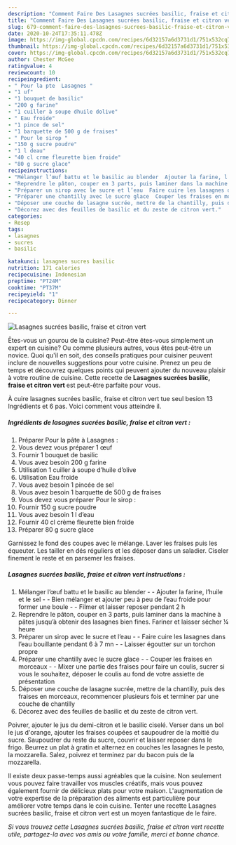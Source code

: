 ```yaml
---
description: "Comment Faire Des Lasagnes sucrées basilic, fraise et citron vert"
title: "Comment Faire Des Lasagnes sucrées basilic, fraise et citron vert"
slug: 679-comment-faire-des-lasagnes-sucrees-basilic-fraise-et-citron-vert
date: 2020-10-24T17:35:11.478Z
image: https://img-global.cpcdn.com/recipes/6d32157a6d3731d1/751x532cq70/lasagnes-sucrees-basilic-fraise-et-citron-vert-photo-principale-de-la-recette.jpg
thumbnail: https://img-global.cpcdn.com/recipes/6d32157a6d3731d1/751x532cq70/lasagnes-sucrees-basilic-fraise-et-citron-vert-photo-principale-de-la-recette.jpg
cover: https://img-global.cpcdn.com/recipes/6d32157a6d3731d1/751x532cq70/lasagnes-sucrees-basilic-fraise-et-citron-vert-photo-principale-de-la-recette.jpg
author: Chester McGee
ratingvalue: 4
reviewcount: 10
recipeingredient:
- " Pour la pte  Lasagnes "
- "1 uf"
- "1 bouquet de basilic"
- "200 g farine"
- "1 cuiller à soupe dhuile dolive"
- " Eau froide"
- "1 pince de sel"
- "1 barquette de 500 g de fraises"
- " Pour le sirop "
- "150 g sucre poudre"
- "1 l deau"
- "40 cl crme fleurette bien froide"
- "80 g sucre glace"
recipeinstructions:
- "Mélanger l’œuf battu et le basilic au blender  Ajouter la farine, l’huile et le sel  Bien mélanger et ajouter peu à peu de l’eau froide pour former une boule  Filmer et laisser reposer pendant 2 h"
- "Reprendre le pâton, couper en 3 parts, puis laminer dans la machine à pâtes jusqu’à obtenir des lasagnes bien fines. Fariner et laisser sécher ¼ heure"
- "Préparer un sirop avec le sucre et l’eau  Faire cuire les lasagnes dans l’eau bouillante pendant 6 à 7 mn  Laisser égoutter sur un torchon propre"
- "Préparer une chantilly avec le sucre glace  Couper les fraises en morceaux  Mixer une partie des fraises pour faire un coulis, sucrer si vous le souhaitez, déposer le coulis au fond de votre assiette de présentation"
- "Déposer une couche de lasagne sucrée, mettre de la chantilly, puis des fraises en morceaux, recommencer plusieurs fois et terminer par une couche de chantilly"
- "Décorez avec des feuilles de basilic et du zeste de citron vert."
categories:
- Resep
tags:
- lasagnes
- sucres
- basilic

katakunci: lasagnes sucres basilic 
nutrition: 171 calories
recipecuisine: Indonesian
preptime: "PT24M"
cooktime: "PT37M"
recipeyield: "1"
recipecategory: Dinner

---
```



![Lasagnes sucrées basilic, fraise et citron vert](https://img-global.cpcdn.com/recipes/6d32157a6d3731d1/751x532cq70/lasagnes-sucrees-basilic-fraise-et-citron-vert-photo-principale-de-la-recette.jpg)

Êtes-vous un gourou de la cuisine? Peut-être êtes-vous simplement un expert en cuisine? Ou comme plusieurs autres, vous êtes peut-être un novice. Quoi qu'il en soit, des conseils pratiques pour cuisiner peuvent inclure de nouvelles suggestions pour votre cuisine. Prenez un peu de temps et découvrez quelques points qui peuvent ajouter du nouveau plaisir à votre routine de cuisine. Cette recette de <strong> Lasagnes sucrées basilic, fraise et citron vert </strong> est peut-être parfaite pour vous.

<!--inarticleads1-->

À cuire lasagnes sucrées basilic, fraise et citron vert tue seul besion 13 Ingrédients et 6 pas. Voici comment vous atteindre il.

##### Ingrédients de lasagnes sucrées basilic, fraise et citron vert :

1. Préparer  Pour la pâte à Lasagnes :
1. Vous devez vous préparer 1 œuf
1. Fournir 1 bouquet de basilic
1. Vous avez besoin 200 g farine
1. Utilisation 1 cuiller à soupe d’huile d’olive
1. Utilisation  Eau froide
1. Vous avez besoin 1 pincée de sel
1. Vous avez besoin 1 barquette de 500 g de fraises
1. Vous devez vous préparer  Pour le sirop :
1. Fournir 150 g sucre poudre
1. Vous avez besoin 1 l d’eau
1. Fournir 40 cl crème fleurette bien froide
1. Préparer 80 g sucre glace


Garnissez le fond des coupes avec le mélange. Laver les fraises puis les équeuter. Les tailler en dés réguliers et les déposer dans un saladier. Ciseler finement le reste et en parsemer les fraises. 

<!--inarticleads2-->

##### Lasagnes sucrées basilic, fraise et citron vert instructions :

1. Mélanger l’œuf battu et le basilic au blender -  - Ajouter la farine, l’huile et le sel -  - Bien mélanger et ajouter peu à peu de l’eau froide pour former une boule -  - Filmer et laisser reposer pendant 2 h
1. Reprendre le pâton, couper en 3 parts, puis laminer dans la machine à pâtes jusqu’à obtenir des lasagnes bien fines. Fariner et laisser sécher ¼ heure
1. Préparer un sirop avec le sucre et l’eau -  - Faire cuire les lasagnes dans l’eau bouillante pendant 6 à 7 mn -  - Laisser égoutter sur un torchon propre
1. Préparer une chantilly avec le sucre glace -  - Couper les fraises en morceaux -  - Mixer une partie des fraises pour faire un coulis, sucrer si vous le souhaitez, déposer le coulis au fond de votre assiette de présentation
1. Déposer une couche de lasagne sucrée, mettre de la chantilly, puis des fraises en morceaux, recommencer plusieurs fois et terminer par une couche de chantilly
1. Décorez avec des feuilles de basilic et du zeste de citron vert.


Poivrer, ajouter le jus du demi-citron et le basilic ciselé. Verser dans un bol le jus d&#39;orange, ajouter les fraises coupées et saupoudrer de la moitié du sucre. Saupoudrer du reste du sucre, couvrir et laisser reposer dans le frigo. Beurrez un plat à gratin et alternez en couches les lasagnes le pesto, la mozzarella. Salez, poivrez et terminez par du bacon puis de la mozzarella. 

<!--inarticleads1-->

<p>
Il existe deux passe-temps aussi agréables que la cuisine. Non seulement vous pouvez faire travailler vos muscles créatifs, mais vous pouvez également fournir de délicieux plats pour votre maison. L'augmentation de votre expertise de la préparation des aliments est particulière pour améliorer votre temps dans le coin cuisine. Tenter une recette Lasagnes sucrées basilic, fraise et citron vert est un moyen fantastique de le faire.
</p>

<p>
<i>Si vous trouvez cette Lasagnes sucrées basilic, fraise et citron vert recette utile, partagez-la avec vos amis ou votre famille, merci et bonne chance.</i>
</p>
